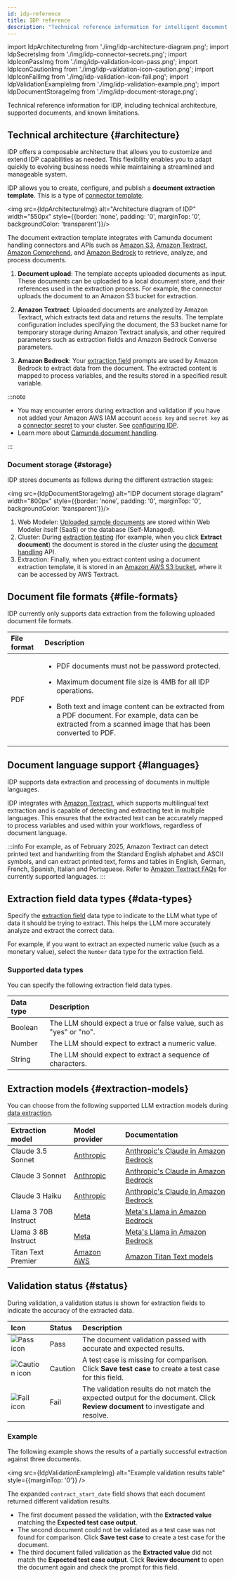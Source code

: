 ```yaml
---
id: idp-reference
title: IDP reference
description: "Technical reference information for intelligent document processing (IDP), such as technical architecture, supported document file formats, and document storage."
---
```


import IdpArchitectureImg from './img/idp-architecture-diagram.png';
import IdpSecretsImg from './img/idp-connector-secrets.png';
import IdpIconPassImg from './img/idp-validation-icon-pass.png';
import IdpIconCautionImg from './img/idp-validation-icon-caution.png';
import IdpIconFailImg from './img/idp-validation-icon-fail.png';
import IdpValidationExampleImg from './img/idp-validation-example.png';
import IdpDocumentStorageImg from './img/idp-document-storage.png';

Technical reference information for IDP, including technical architecture, supported documents, and known limitations.

## Technical architecture {#architecture}

IDP offers a composable architecture that allows you to customize and extend IDP capabilities as needed. This flexibility enables you to adapt quickly to evolving business needs while maintaining a streamlined and manageable system.

IDP allows you to create, configure, and publish a **document extraction template**. This is a type of [connector template](/components/connectors/custom-built-connectors/connector-templates.md).

<img src={IdpArchitectureImg} alt="Architecture diagram of IDP" width="550px" style={{border: 'none', padding: '0', marginTop: '0', backgroundColor: 'transparent'}}/>

The document extraction template integrates with Camunda document handling connectors and APIs such as [Amazon S3](/components/connectors/out-of-the-box-connectors/amazon-s3.md), [Amazon Textract](/components/connectors/out-of-the-box-connectors/amazon-textract.md), [Amazon Comprehend](/components/connectors/out-of-the-box-connectors/amazon-comprehend.md), and [Amazon Bedrock](/components/connectors/out-of-the-box-connectors/amazon-bedrock.md) to retrieve, analyze, and process documents.

1. **Document upload**: The template accepts uploaded documents as input. These documents can be uploaded to a local document store, and their references used in the extraction process. For example, the connector uploads the document to an Amazon S3 bucket for extraction.

1. **Amazon Textract**: Uploaded documents are analyzed by Amazon Textract, which extracts text data and returns the results. The template configuration includes specifying the document, the S3 bucket name for temporary storage during Amazon Textract analysis, and other required parameters such as extraction fields and Amazon Bedrock Converse parameters.

1. **Amazon Bedrock**: Your [extraction field](idp-key-concepts.md#extraction-fields) prompts are used by Amazon Bedrock to extract data from the document. The extracted content is mapped to process variables, and the results stored in a specified result variable.

:::note

- You may encounter errors during extraction and validation if you have not added your Amazon AWS IAM account `access key` and `secret key` as a [connector secret](/components/console/manage-clusters/manage-secrets.md) to your cluster. See [configuring IDP](idp-configuration.md).
- Learn more about [Camunda document handling](/components/concepts/document-handling.md).

:::

### Document storage {#storage}

IDP stores documents as follows during the different extraction stages:

<img src={IdpDocumentStorageImg} alt="IDP document storage diagram" width="800px" style={{border: 'none', padding: '0', marginTop: '0', backgroundColor: 'transparent'}}/>

1. Web Modeler: [Uploaded sample documents](idp-unstructured-extraction.md#upload-documents) are stored within Web Modeler itself (SaaS) or the database (Self-Managed).
1. Cluster: During [extraction testing](idp-unstructured-extraction.md#extract-fields) (for example, when you click **Extract document**) the document is stored in the cluster using the [document handling](/components/concepts/document-handling.md) API.
1. Extraction: Finally, when you extract content using a document extraction template, it is stored in an [Amazon AWS S3 bucket](idp-configuration.md#prerequisites), where it can be accessed by AWS Textract.

## Document file formats {#file-formats}

IDP currently only supports data extraction from the following uploaded document file formats.

| File format | Description                                                                                                                                                                                                                                                                                                              |
| :---------- | :----------------------------------------------------------------------------------------------------------------------------------------------------------------------------------------------------------------------------------------------------------------------------------------------------------------------- |
| <p>PDF</p>  | <p><ul><li>PDF documents must not be password protected.</li><li><p>Maximum document file size is 4MB for all IDP operations.</p></li><li><p>Both text and image content can be extracted from a PDF document. For example, data can be extracted from a scanned image that has been converted to PDF.</p></li></ul></p> |

## Document language support {#languages}

IDP supports data extraction and processing of documents in multiple languages.

IDP integrates with [Amazon Textract](/components/connectors/out-of-the-box-connectors/amazon-textract.md), which supports multilingual text extraction and is capable of detecting and extracting text in multiple languages. This ensures that the extracted text can be accurately mapped to process variables and used within your workflows, regardless of document language.

:::info
For example, as of February 2025, Amazon Textract can detect printed text and handwriting from the Standard English alphabet and ASCII symbols, and can extract printed text, forms and tables in English, German, French, Spanish, Italian and Portuguese. Refer to [Amazon Textract FAQs](https://aws.amazon.com/textract/faqs/) for currently supported languages.
:::

## Extraction field data types {#data-types}

Specify the [extraction field](idp-key-concepts.md#extraction-fields) data type to indicate to the LLM what type of data it should be trying to extract. This helps the LLM more accurately analyze and extract the correct data.

For example, if you want to extract an expected numeric value (such as a monetary value), select the `Number` data type for the extraction field.

### Supported data types

You can specify the following extraction field data types.

| Data type | Description                                                         |
| :-------- | :------------------------------------------------------------------ |
| Boolean   | The LLM should expect a true or false value, such as "yes" or "no". |
| Number    | The LLM should expect to extract a numeric value.                   |
| String    | The LLM should expect to extract a sequence of characters.          |

## Extraction models {#extraction-models}

You can choose from the following supported LLM extraction models during [data extraction](idp-unstructured-extraction.md#extract-fields).

| Extraction model     | Model provider                             | Documentation                                                                                           |
| :------------------- | :----------------------------------------- | :------------------------------------------------------------------------------------------------------ |
| Claude 3.5 Sonnet    | [Anthropic](https://www.anthropic.com/)    | [Anthropic's Claude in Amazon Bedrock](https://aws.amazon.com/bedrock/claude/)                          |
| Claude 3 Sonnet      | [Anthropic](https://www.anthropic.com/)    | [Anthropic's Claude in Amazon Bedrock](https://aws.amazon.com/bedrock/claude/)                          |
| Claude 3 Haiku       | [Anthropic](https://www.anthropic.com/)    | [Anthropic's Claude in Amazon Bedrock](https://aws.amazon.com/bedrock/claude/)                          |
| Llama 3 70B Instruct | [Meta](https://www.meta.com/gb/)           | [Meta's Llama in Amazon Bedrock](https://aws.amazon.com/bedrock/llama/)                                 |
| Llama 3 8B Instruct  | [Meta](https://www.meta.com/gb/)           | [Meta's Llama in Amazon Bedrock](https://aws.amazon.com/bedrock/llama/)                                 |
| Titan Text Premier   | [Amazon AWS](https://docs.aws.amazon.com/) | [Amazon Titan Text models](https://docs.aws.amazon.com/bedrock/latest/userguide/titan-text-models.html) |

## Validation status {#status}

During validation, a validation status is shown for extraction fields to indicate the accuracy of the extracted data.

| Icon                                                                        | Status  | Description                                                                                                                     |
| :-------------------------------------------------------------------------- | :------ | :------------------------------------------------------------------------------------------------------------------------------ |
| <img src={IdpIconPassImg} alt="Pass icon" className="inline-image" />       | Pass    | The document validation passed with accurate and expected results.                                                              |
| <img src={IdpIconCautionImg} alt="Caution icon" className="inline-image" /> | Caution | A test case is missing for comparison. Click **Save test case** to create a test case for this field.                           |
| <img src={IdpIconFailImg} alt="Fail icon" className="inline-image" />       | Fail    | The validation results do not match the expected output for the document. Click **Review document** to investigate and resolve. |

### Example

The following example shows the results of a partially successful extraction against three documents.

<img src={IdpValidationExampleImg} alt="Example validation results table" style={{marginTop: '0'}} />

The expanded `contract_start_date` field shows that each document returned different validation results.

- The first document passed the validation, with the **Extracted value** matching the **Expected test case output**.
- The second document could not be validated as a test case was not found for comparison. Click **Save test case** to create a test case for the document.
- The third document failed validation as the **Extracted value** did not match the **Expected test case output**. Click **Review document** to open the document again and check the prompt for this field.

<!-- ## Known limitations

Content -->
